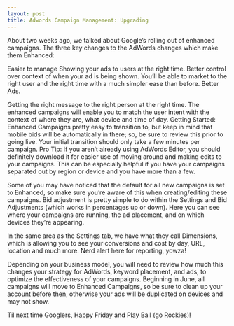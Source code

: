 ```yaml
---
layout: post
title: Adwords Campaign Management: Upgrading
---
```

About two weeks ago, we talked about Google’s rolling out of enhanced campaigns. The three key changes to the AdWords changes which make them Enhanced:

Easier to manage
Showing your ads to users at the right time.
Better control over context of when your ad is being shown.
You’ll be able to market to the right user and the right time with a much simpler ease than before.
Better Ads.

Getting the right message to the right person at the right time.
The enhanced campaigns will enable you to match the user intent with the context of where they are, what device and time of day. Getting Started: Enhanced Campaigns pretty easy to transition to, but keep in mind that mobile bids will be automatically in there; so, be sure to review this prior to going live. Your initial transition should only take a few minutes per campaign.
Pro Tip: If you aren’t already using AdWords Editor, you should definitely download it for easier use of moving around and making edits to your campaigns. This can be especially helpful if you have your campaigns separated out by region or device and you have more than a few.

Some of you may have noticed that the default for all new campaigns is set to Enhanced, so make sure you’re aware of this when creating/editing these campaigns. Bid adjustment is pretty simple to do within the Settings and Bid Adjustments (which works in percentages up or down). Here you can see where your campaigns are running, the ad placement, and on which devices they’re appearing.

In the same area as the Settings tab, we have what they call Dimensions, which is allowing you to see your conversions and cost by day, URL, location and much more. Nerd alert here for reporting, yowza!

Depending on your business model, you will need to review how much this changes your strategy for AdWords, keyword placement, and ads, to optimize the effectiveness of your campaigns. Beginning in June, all campaigns will move to Enhanced Campaigns, so be sure to clean up your account before then, otherwise your ads will be duplicated on devices and may not show.

Til next time Googlers, Happy Friday and Play Ball (go Rockies)!
